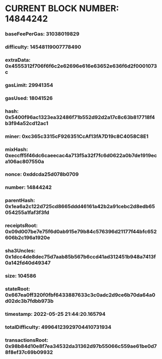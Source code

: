 # CURRENT BLOCK NUMBER: 14844242

### baseFeePerGas: 31038019829
### difficulty: 14548119007778490
### extraData: 0x4555312f706f6f6c2e62696e616e63652e636f6d2f0001073c
### gasLimit: 29941354
### gasUsed: 18041526
### hash: 0x5400f96ac1323ea32486f71b552d92d2a17c8c63b817718f4b3f94a52cd12ac1
### miner: 0xc365c3315cF926351CcAf13fA7D19c8C4058C8E1
### mixHash: 0xeccff5f46dc6caeecac4a713f5a32f7fc6d0622a0b7de1919eca106ac807550a
### nonce: 0xddcda25d078b0709
### number: 14844242
### parentHash: 0x1ea6a2c122d725cd8665ddd46161a42b2a91cebc2d8edb65054255a1faf3f3fd
### receiptsRoot: 0x09d007be7e75f6d0ab915e79b84c576396d21177f44bfc652606b2c196a1920e
### sha3Uncles: 0x1dcc4de8dec75d7aab85b567b6ccd41ad312451b948a7413f0a142fd40d49347
### size: 104586
### stateRoot: 0x667ea0ff320f0fbf6433887633c3c0adc2d9ce6b70da64a0d02dc3b7fdbb973b
### timestamp: 2022-05-25 21:44:20.165794
### totalDifficulty: 49964123929704410731934
### transactionsRoot: 0x98b84d10e8f7ea34532da31362d97b55066c559ae61be0d78f8ef37c69b09932
